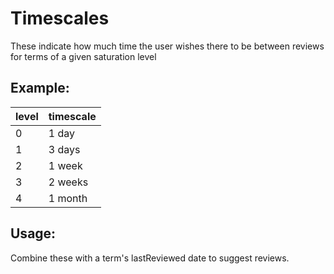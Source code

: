 # Timescales
These indicate how much time the user wishes there to be between reviews for terms of a given saturation level

## Example:
level | timescale 
:--- | :--- 
0	| 1 day 
1   | 3 days 
2	| 1 week 
3	| 2 weeks
4 	| 1 month

## Usage:
Combine these with a term's lastReviewed date to suggest reviews.